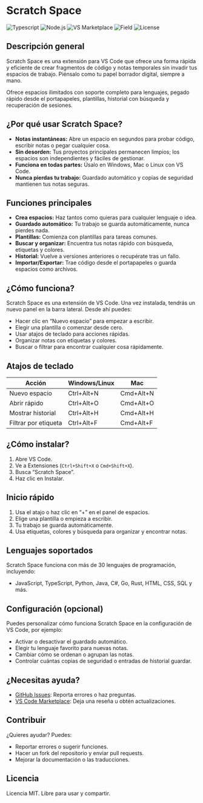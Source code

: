 # Scratch Space

![Typescript](https://img.shields.io/badge/Typescript-3178C6?logo=Typescript&logoColor=white)
![Node.js](https://img.shields.io/badge/NodeJS-339933?logo=nodedotjs&logoColor=white)
![VS Marketplace](https://img.shields.io/badge/Visual%20Studio%20Marketplace-Disponible-blue?logo=VSCODE&logoColor=white)
![Field](https://img.shields.io/badge/Campo-Extensiones-white)
![License](https://img.shields.io/badge/Licencia-MIT-brown)

## Descripción general
Scratch Space es una extensión para VS Code que ofrece una forma rápida y eficiente de crear fragmentos de código y notas temporales sin invadir tus espacios de trabajo. Piénsalo como tu papel borrador digital, siempre a mano.

Ofrece espacios ilimitados con soporte completo para lenguajes, pegado rápido desde el portapapeles, plantillas, historial con búsqueda y recuperación de sesiones.

## ¿Por qué usar Scratch Space?

- **Notas instantáneas:** Abre un espacio en segundos para probar código, escribir notas o pegar cualquier cosa.
- **Sin desorden:** Tus proyectos principales permanecen limpios; los espacios son independientes y fáciles de gestionar.
- **Funciona en todas partes:** Úsalo en Windows, Mac o Linux con VS Code.
- **Nunca pierdas tu trabajo:** Guardado automático y copias de seguridad mantienen tus notas seguras.

## Funciones principales

- **Crea espacios:** Haz tantos como quieras para cualquier lenguaje o idea.
- **Guardado automático:** Tu trabajo se guarda automáticamente, nunca pierdes nada.
- **Plantillas:** Comienza con plantillas para tareas comunes.
- **Buscar y organizar:** Encuentra tus notas rápido con búsqueda, etiquetas y colores.
- **Historial:** Vuelve a versiones anteriores o recupérate tras un fallo.
- **Importar/Exportar:** Trae código desde el portapapeles o guarda espacios como archivos.

## ¿Cómo funciona?

Scratch Space es una extensión de VS Code. Una vez instalada, tendrás un nuevo panel en la barra lateral. Desde ahí puedes:

- Hacer clic en “Nuevo espacio” para empezar a escribir.
- Elegir una plantilla o comenzar desde cero.
- Usar atajos de teclado para acciones rápidas.
- Organizar notas con etiquetas y colores.
- Buscar o filtrar para encontrar cualquier cosa rápidamente.

## Atajos de teclado

| Acción             | Windows/Linux   | Mac           |
|--------------------|----------------|---------------|
| Nuevo espacio      | Ctrl+Alt+N      | Cmd+Alt+N     |
| Abrir rápido       | Ctrl+Alt+O      | Cmd+Alt+O     |
| Mostrar historial  | Ctrl+Alt+H      | Cmd+Alt+H     |
| Filtrar por etiqueta| Ctrl+Alt+F     | Cmd+Alt+F     |

## ¿Cómo instalar?

1. Abre VS Code.
2. Ve a Extensiones (`Ctrl+Shift+X` o `Cmd+Shift+X`).
3. Busca “Scratch Space”.
4. Haz clic en Instalar.

## Inicio rápido

1. Usa el atajo o haz clic en “+” en el panel de espacios.
2. Elige una plantilla o empieza a escribir.
3. Tu trabajo se guarda automáticamente.
4. Usa etiquetas, colores y búsqueda para organizar y encontrar notas.

## Lenguajes soportados

Scratch Space funciona con más de 30 lenguajes de programación, incluyendo:

- JavaScript, TypeScript, Python, Java, C#, Go, Rust, HTML, CSS, SQL y más.

## Configuración (opcional)

Puedes personalizar cómo funciona Scratch Space en la configuración de VS Code, por ejemplo:

- Activar o desactivar el guardado automático.
- Elegir tu lenguaje favorito para nuevas notas.
- Cambiar cómo se ordenan o agrupan las notas.
- Controlar cuántas copias de seguridad o entradas de historial guardar.

## ¿Necesitas ayuda?

- [GitHub Issues](https://github.com/LeonardoCerv/scratch-space/issues): Reporta errores o haz preguntas.
- [VS Code Marketplace](https://marketplace.visualstudio.com/items?itemName=LeonardoCerv.scratch-space): Deja una reseña u obtén actualizaciones.

## Contribuir

¿Quieres ayudar? Puedes:

- Reportar errores o sugerir funciones.
- Hacer un fork del repositorio y enviar pull requests.
- Mejorar la documentación o las traducciones.

## Licencia

Licencia MIT. Libre para usar y compartir.